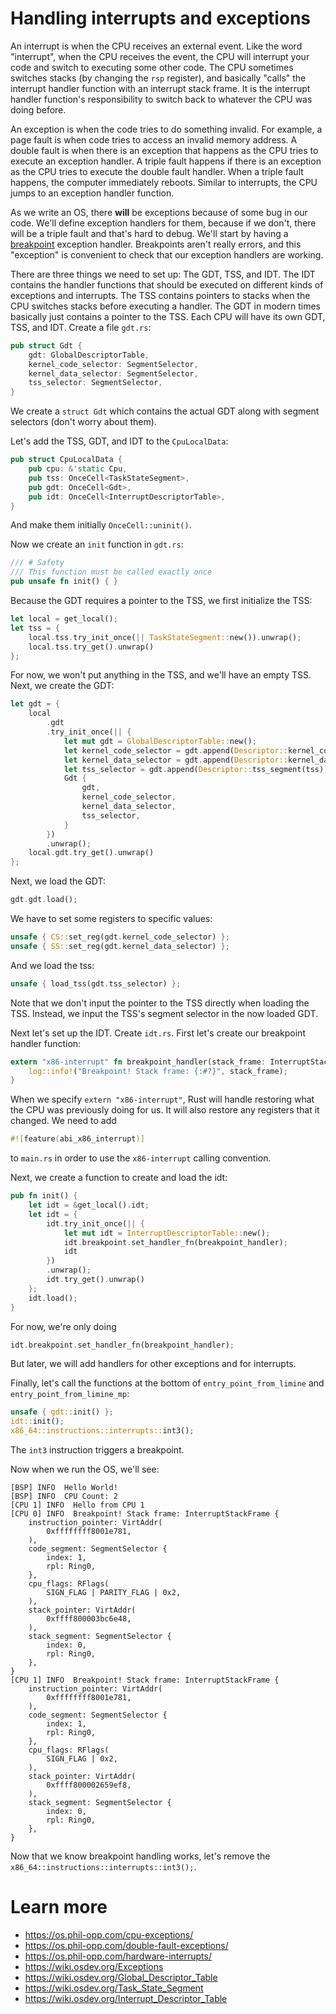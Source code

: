 # Handling interrupts and exceptions
An interrupt is when the CPU receives an external event. Like the word "interrupt", when the CPU receives the event, the CPU will interrupt your code and switch to executing some other code. The CPU sometimes switches stacks (by changing the `rsp` register), and basically "calls" the interrupt handler function with an interrupt stack frame. It is the interrupt handler function's responsibility to switch back to whatever the CPU was doing before.

An exception is when the code tries to do something invalid. For example, a page fault is when code tries to access an invalid memory address. A double fault is when there is an exception that happens as the CPU tries to execute an exception handler. A triple fault happens if there is an exception as the CPU tries to execute the double fault handler. When a triple fault happens, the computer immediately reboots. Similar to interrupts, the CPU jumps to an exception handler function.

As we write an OS, there **will** be exceptions because of some bug in our code. We'll define exception handlers for them, because if we don't, there will be a triple fault and that's hard to debug. We'll start by having a [breakpoint](https://wiki.osdev.org/Exceptions#Breakpoint) exception handler. Breakpoints aren't really errors, and this "exception" is convenient to check that our exception handlers are working.

There are three things we need to set up: The GDT, TSS, and IDT. The IDT contains the handler functions that should be executed on different kinds of exceptions and interrupts. The TSS contains pointers to stacks when the CPU switches stacks before executing a handler. The GDT in modern times basically just contains a pointer to the TSS. Each CPU will have its own GDT, TSS, and IDT. Create a file `gdt.rs`:
```rs
pub struct Gdt {
    gdt: GlobalDescriptorTable,
    kernel_code_selector: SegmentSelector,
    kernel_data_selector: SegmentSelector,
    tss_selector: SegmentSelector,
}
```
We create a `struct Gdt` which contains the actual GDT along with segment selectors (don't worry about them).

Let's add the TSS, GDT, and IDT to the `CpuLocalData`:
```rs
pub struct CpuLocalData {
    pub cpu: &'static Cpu,
    pub tss: OnceCell<TaskStateSegment>,
    pub gdt: OnceCell<Gdt>,
    pub idt: OnceCell<InterruptDescriptorTable>,
}
```
And make them initially `OnceCell::uninit()`.

Now we create an `init` function in `gdt.rs`:
```rs
/// # Safety
/// This function must be called exactly once
pub unsafe fn init() { }
```
Because the GDT requires a pointer to the TSS, we first initialize the TSS:
```rs
let local = get_local();
let tss = {
    local.tss.try_init_once(|| TaskStateSegment::new()).unwrap();
    local.tss.try_get().unwrap()
};
```
For now, we won't put anything in the TSS, and we'll have an empty TSS. Next, we create the GDT:
```rs
let gdt = {
    local
        .gdt
        .try_init_once(|| {
            let mut gdt = GlobalDescriptorTable::new();
            let kernel_code_selector = gdt.append(Descriptor::kernel_code_segment());
            let kernel_data_selector = gdt.append(Descriptor::kernel_data_segment());
            let tss_selector = gdt.append(Descriptor::tss_segment(tss));
            Gdt {
                gdt,
                kernel_code_selector,
                kernel_data_selector,
                tss_selector,
            }
        })
        .unwrap();
    local.gdt.try_get().unwrap()
};
```
Next, we load the GDT:
```rs
gdt.gdt.load();
```
We have to set some registers to specific values:
```rs
unsafe { CS::set_reg(gdt.kernel_code_selector) };
unsafe { SS::set_reg(gdt.kernel_data_selector) };
```
And we load the tss:
```rs
unsafe { load_tss(gdt.tss_selector) };
```
Note that we don't input the pointer to the TSS directly when loading the TSS. Instead, we input the TSS's segment selector in the now loaded GDT.

Next let's set up the IDT. Create `idt.rs`. First let's create our breakpoint handler function:
```rs
extern "x86-interrupt" fn breakpoint_handler(stack_frame: InterruptStackFrame) {
    log::info!("Breakpoint! Stack frame: {:#?}", stack_frame);
}
```
When we specify `extern "x86-interrupt"`, Rust will handle restoring what the CPU was previously doing for us. It will also restore any registers that it changed. We need to add
```rs
#![feature(abi_x86_interrupt)]
```
to `main.rs` in order to use the `x86-interrupt` calling convention.

Next, we create a function to create and load the idt:
```rs
pub fn init() {
    let idt = &get_local().idt;
    let idt = {
        idt.try_init_once(|| {
            let mut idt = InterruptDescriptorTable::new();
            idt.breakpoint.set_handler_fn(breakpoint_handler);
            idt
        })
        .unwrap();
        idt.try_get().unwrap()
    };
    idt.load();
}
```
For now, we're only doing
```rs
idt.breakpoint.set_handler_fn(breakpoint_handler);
```
But later, we will add handlers for other exceptions and for interrupts.

Finally, let's call the functions at the bottom of `entry_point_from_limine` and `entry_point_from_limine_mp`:
```rs
unsafe { gdt::init() };
idt::init();
x86_64::instructions::interrupts::int3();
```
The `int3` instruction triggers a breakpoint.

Now when we run the OS, we'll see:
```
[BSP] INFO  Hello World!
[BSP] INFO  CPU Count: 2
[CPU 1] INFO  Hello from CPU 1
[CPU 0] INFO  Breakpoint! Stack frame: InterruptStackFrame {
    instruction_pointer: VirtAddr(
        0xffffffff8001e781,
    ),
    code_segment: SegmentSelector {
        index: 1,
        rpl: Ring0,
    },
    cpu_flags: RFlags(
        SIGN_FLAG | PARITY_FLAG | 0x2,
    ),
    stack_pointer: VirtAddr(
        0xffff800003bc6e48,
    ),
    stack_segment: SegmentSelector {
        index: 0,
        rpl: Ring0,
    },
}
[CPU 1] INFO  Breakpoint! Stack frame: InterruptStackFrame {
    instruction_pointer: VirtAddr(
        0xffffffff8001e781,
    ),
    code_segment: SegmentSelector {
        index: 1,
        rpl: Ring0,
    },
    cpu_flags: RFlags(
        SIGN_FLAG | 0x2,
    ),
    stack_pointer: VirtAddr(
        0xffff800002659ef8,
    ),
    stack_segment: SegmentSelector {
        index: 0,
        rpl: Ring0,
    },
}
```
Now that we know breakpoint handling works, let's remove the `x86_64::instructions::interrupts::int3();`.

# Learn more
- https://os.phil-opp.com/cpu-exceptions/
- https://os.phil-opp.com/double-fault-exceptions/
- https://os.phil-opp.com/hardware-interrupts/
- https://wiki.osdev.org/Exceptions
- https://wiki.osdev.org/Global_Descriptor_Table
- https://wiki.osdev.org/Task_State_Segment
- https://wiki.osdev.org/Interrupt_Descriptor_Table
